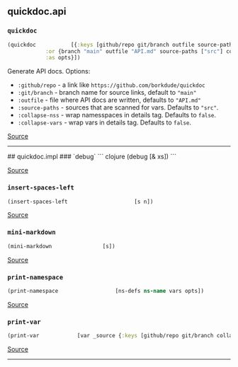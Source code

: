 ## quickdoc.api
### `quickdoc`
``` clojure
(quickdoc           [{:keys [github/repo git/branch outfile source-paths collapse-nss collapse-vars] 
            :or {branch "main" outfile "API.md" source-paths ["src"] collapse-nss false collapse-vars false} 
            :as opts}])
```


Generate API docs. Options:
  * `:github/repo` -  a link like `https://github.com/borkdude/quickdoc`
  * `:git/branch` - branch name for source links, default to `"main"`
  * `:outfile` - file where API docs are written, defaults to `"API.md"`
  * `:source-paths` - sources that are scanned for vars. Defaults to `"src"`.
  * `:collapse-nss` - wrap namesspaces in details tag. Defaults to `false`.
  * `:collapse-vars` - wrap vars in details tag. Defaults to `false`.
  

[Source](https://github.com/borkdude/quickdoc/blob/main/src/quickdoc/api.cljc#L6-L43)
<hr>
## quickdoc.impl
### `debug`
``` clojure
(debug        [& xs])
```


[Source](https://github.com/borkdude/quickdoc/blob/main/src/quickdoc/impl.clj#L6-L8)
### `insert-spaces-left`
``` clojure
(insert-spaces-left                     [s n])
```


[Source](https://github.com/borkdude/quickdoc/blob/main/src/quickdoc/impl.clj#L21-L25)
### `mini-markdown`
``` clojure
(mini-markdown                [s])
```


[Source](https://github.com/borkdude/quickdoc/blob/main/src/quickdoc/impl.clj#L17-L19)
### `print-namespace`
``` clojure
(print-namespace                  [ns-defs ns-name vars opts])
```


[Source](https://github.com/borkdude/quickdoc/blob/main/src/quickdoc/impl.clj#L65-L83)
### `print-var`
``` clojure
(print-var            [var _source {:keys [github/repo git/branch collapse-vars]}])
```


[Source](https://github.com/borkdude/quickdoc/blob/main/src/quickdoc/impl.clj#L27-L63)
<hr>
